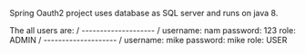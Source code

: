 Spring Oauth2 project uses database as SQL server and runs on java 8.


The all users are:
/ -------------------- /
username: nam
password: 123
role: ADMIN
/ -------------------- /
username: mike
password: mike
role: USER